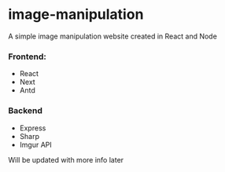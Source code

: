 # image-manipulation

A simple image manipulation website created in React and Node

### Frontend:
- React
- Next
- Antd

### Backend
- Express
- Sharp
- Imgur API

Will be updated with more info later
